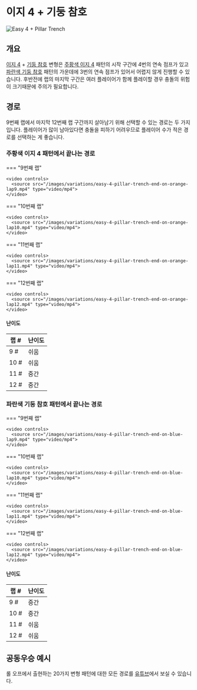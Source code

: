# 이지 4 + 기둥 참호

![Easy 4 + Pillar Trench](../images/variations/easy-4-pillar-trench.jpg)

## 개요

[이지 4](../rolls/easy-4.md#주황색-패턴) + [기둥 참호](../rolls/pillar-trench.md) 변형은 [주황색 이지 4](../rolls/easy-4.md#주황색-패턴) 패턴의 시작 구간에 4번의 연속 점프가 있고 [파란색 기둥 참호](../rolls/pillar-trench.md) 패턴의 가운데에 3번의 연속 점프가 있어서 어렵지 않게 진행할 수 있습니다. 후반전에 랩의 마지막 구간은 여러 플레이어가 함께 플레이할 경우 충돌의 위험이 크기때문에 주의가 필요합니다.

## 경로

9번째 랩에서 마지막 12번째 랩 구간까지 살아남기 위해 선택할 수 있는 경로는 두 가지입니다. 플레이어가 많이 남아있다면 충돌을 피하기 어려우므로 플레이어 수가 적은 경로를 선택하는 게 좋습니다.

### 주황색 이지 4 패턴에서 끝나는 경로

=== "9번째 랩"

    <video controls>
      <source src="/images/variations/easy-4-pillar-trench-end-on-orange-lap9.mp4" type="video/mp4">
    </video>

=== "10번째 랩"

    <video controls>
      <source src="/images/variations/easy-4-pillar-trench-end-on-orange-lap10.mp4" type="video/mp4">
    </video>

=== "11번째 랩"

    <video controls>
      <source src="/images/variations/easy-4-pillar-trench-end-on-orange-lap11.mp4" type="video/mp4">
    </video>

=== "12번째 랩"

    <video controls>
      <source src="/images/variations/easy-4-pillar-trench-end-on-orange-lap12.mp4" type="video/mp4">
    </video>

#### 난이도

| 랩 #  | 난이도     |
| ----- | ---------- |
| 9 #   | 쉬움       |
| 10 #  | 쉬움       |
| 11 #  | 중간       |
| 12 #  | 중간       |

### 파란색 기둥 참호 패턴에서 끝나는 경로

=== "9번째 랩"

    <video controls>
      <source src="/images/variations/easy-4-pillar-trench-end-on-blue-lap9.mp4" type="video/mp4">
    </video>

=== "10번째 랩"

    <video controls>
      <source src="/images/variations/easy-4-pillar-trench-end-on-blue-lap10.mp4" type="video/mp4">
    </video>

=== "11번째 랩"

    <video controls>
      <source src="/images/variations/easy-4-pillar-trench-end-on-blue-lap11.mp4" type="video/mp4">
    </video>

=== "12번째 랩"

    <video controls>
      <source src="/images/variations/easy-4-pillar-trench-end-on-blue-lap12.mp4" type="video/mp4">
    </video>

#### 난이도

| 랩 #  | 난이도     |
| ----- | ---------- |
| 9 #   | 중간       |
| 10 #  | 중간       |
| 11 #  | 쉬움       |
| 12 #  | 쉬움       |

## 공동우승 예시

롤 오프에서 출현하는 20가지 변형 패턴에 대한 모든 경로를 [유튜브](https://www.youtube.com/playlist?list=PLG_QNSp9ZgJLWYSNl4vY26VJCZeOQHO1F)에서 보실 수 있습니다.
